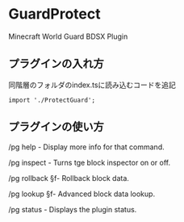 # GuardProtect
Minecraft World Guard BDSX Plugin
## プラグインの入れ方
同階層のフォルダのindex.tsに読み込むコードを追記

```import './ProtectGuard';```
## プラグインの使い方
/pg help - Display more info for that command.

/pg inspect - Turns tge block inspector on or off.

/pg rollback <params> §f- Rollback block data.
  
/pg lookup <params> §f- Advanced block data lookup.
  
/pg status - Displays the plugin status.
